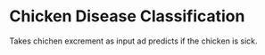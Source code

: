 # Chicken Disease Classification
Takes chichen excrement as input ad predicts if the chicken is sick.
